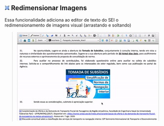 ## ![SEI Pro Redimensionar Imagens](/img/icon-redimensionaimg.png) Redimensionar Imagens

Essa funcionalidade adiciona ao editor de texto do SEI o redimensionamento de imagens visual (arrastando e soltando)

> ![Tela Estilo de Tabelas](../img/tela-redimensionaimg.gif) 
